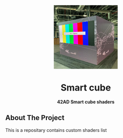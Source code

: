 <div align="center">
	<img src="./media/sm-cube.jpeg" alt="42AD Smart cube" width="200" height="200">
	<h1>Smart cube</h1>
	<p>
		<strong>42AD Smart cube shaders</strong>
	</p>

</div>

<!-- ABOUT THE PROJECT -->
## About The Project

<p>This is a repositary contains custom shaders list</p>